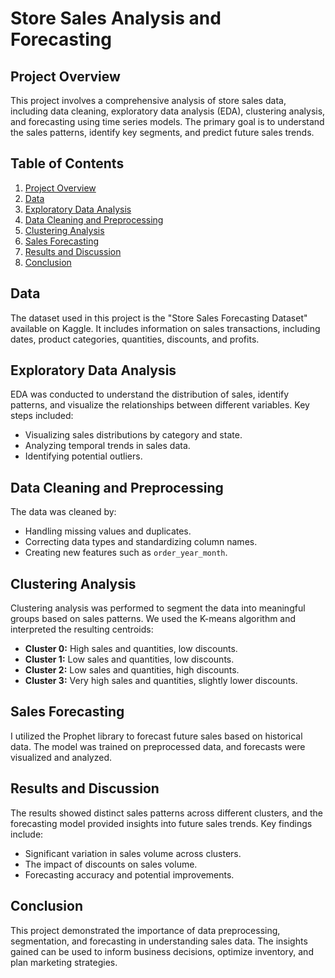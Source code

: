 # Store Sales Analysis and Forecasting

## Project Overview
This project involves a comprehensive analysis of store sales data, including data cleaning, exploratory data analysis (EDA), clustering analysis, and forecasting using time series models. The primary goal is to understand the sales patterns, identify key segments, and predict future sales trends.

## Table of Contents
1. [Project Overview](#project-overview)
2. [Data](#data)
3. [Exploratory Data Analysis](#exploratory-data-analysis)
4. [Data Cleaning and Preprocessing](#data-cleaning-and-preprocessing)
5. [Clustering Analysis](#clustering-analysis)
6. [Sales Forecasting](#sales-forecasting)
7. [Results and Discussion](#results-and-discussion)
8. [Conclusion](#conclusion)

## Data
The dataset used in this project is the "Store Sales Forecasting Dataset" available on Kaggle. It includes information on sales transactions, including dates, product categories, quantities, discounts, and profits.

## Exploratory Data Analysis
EDA was conducted to understand the distribution of sales, identify patterns, and visualize the relationships between different variables. Key steps included:
- Visualizing sales distributions by category and state.
- Analyzing temporal trends in sales data.
- Identifying potential outliers.

## Data Cleaning and Preprocessing
The data was cleaned by:
- Handling missing values and duplicates.
- Correcting data types and standardizing column names.
- Creating new features such as `order_year_month`.

## Clustering Analysis
Clustering analysis was performed to segment the data into meaningful groups based on sales patterns. We used the K-means algorithm and interpreted the resulting centroids:
- **Cluster 0:** High sales and quantities, low discounts.
- **Cluster 1:** Low sales and quantities, low discounts.
- **Cluster 2:** Low sales and quantities, high discounts.
- **Cluster 3:** Very high sales and quantities, slightly lower discounts.

## Sales Forecasting
I utilized the Prophet library to forecast future sales based on historical data. The model was trained on preprocessed data, and forecasts were visualized and analyzed.

## Results and Discussion
The results showed distinct sales patterns across different clusters, and the forecasting model provided insights into future sales trends. Key findings include:
- Significant variation in sales volume across clusters.
- The impact of discounts on sales volume.
- Forecasting accuracy and potential improvements.

## Conclusion
This project demonstrated the importance of data preprocessing, segmentation, and forecasting in understanding sales data. The insights gained can be used to inform business decisions, optimize inventory, and plan marketing strategies.
